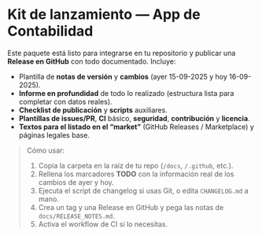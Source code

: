 # Kit de lanzamiento — App de Contabilidad

Este paquete está listo para integrarse en tu repositorio y publicar una **Release en GitHub** con todo documentado.
Incluye:

- Plantilla de **notas de versión** y **cambios** (ayer 15-09-2025 y hoy 16-09-2025).
- **Informe en profundidad** de todo lo realizado (estructura lista para completar con datos reales).
- **Checklist de publicación** y **scripts** auxiliares.
- **Plantillas de issues/PR**, **CI** básico, **seguridad**, **contribución** y **licencia**.
- **Textos para el listado en el “market”** (GitHub Releases / Marketplace) y páginas legales base.

> Cómo usar:
> 1. Copia la carpeta en la raíz de tu repo (`/docs`, `/.github`, etc.).
> 2. Rellena los marcadores **TODO** con la información real de los cambios de ayer y hoy.
> 3. Ejecuta el script de changelog si usas Git, o edita `CHANGELOG.md` a mano.
> 4. Crea un tag y una Release en GitHub y pega las notas de `docs/RELEASE_NOTES.md`.
> 5. Activa el workflow de CI si lo necesitas.

